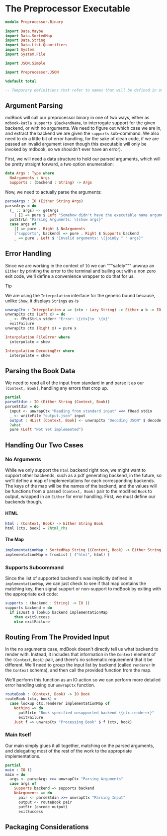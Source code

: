 # The Preprocessor Executable

```idris
module Preprocessor.Binary
  
import Data.Maybe
import Data.SortedMap
import Data.String
import Data.List.Quantifiers
import System
import System.File

import JSON.Simple

import Preprocessor.JSON

%default total
```

```idris hide
-- Temporary definitions that refer to names that will be defined in other modules
```

## Argument Parsing 

mdBook will call our preprocessor binary in one of two ways, either as `mdbook-katla supports $BackendName`, to interrogate support for the given backend, or with no arguments. We need to figure out which case we are in, and extract the backend we are given the `supports` sub-command. We also need to do a little bit of error handling, for the sake of clean code, if we are passed an invalid argument (even though this executable will only be invoked by mdbook, so we shouldn't ever have an error).

First, we will need a data structure to hold our parsed arguments, which will be pretty straight forward, a two option enumeration:

```idris
data Args : Type where
  NoArguments : Args
  Supports : (backend : String) -> Args
```

Now, we need to actually parse the arguments:

```idris
parseArgs : IO (Either String Args)
parseArgs = do
  (_ :: args) <- getArgs
    | [] => pure $ Left "Somehow didn't have the executable name argument"
  putStrLn "Parsing Arguments: \{show args}"
  case args of
    [] => pure . Right $ NoArguments
    ["supports", backend] => pure . Right $ Supports backend
    _ => pure . Left $ "Invalid arguments: \{joinBy " " args}"
```

## Error Handling

Since we are working in the context of `IO` we can """safely""" unwrap an `Either` by printing the error to the terminal and bailing out with a non zero exit code, we'll define a convenience wrapper to do that for us.

> [!TIP]
> We are using the `Interpolation` interface for the generic bound because, unlike `Show`, it displays `String`s as-is

```idris
unwrapCtx : Interpolation a => (ctx : Lazy String) -> Either a b -> IO b
unwrapCtx ctx (Left x) = do
  _ <- fPutStrLn stderr "Error: \{ctx}\n  \{x}"
  exitFailure
unwrapCtx ctx (Right x) = pure x

Interpolation FileError where 
  interpolate = show

Interpolation DecodingErr where
  interpolate = show
```

## Parsing the Book Data

We need to read all of the input from standard in and parse it as our `[Context, Book]`, handling any errors that crop up.

```idris
partial
parseStdin : IO (Either String (Context, Book))
parseStdin = do
  input <- unwrapCtx "Reading from standard input" =<< fRead stdin
  _ <- writeFile "output.json" input
  output : HList [Context, Book] <- unwrapCtx "Decoding JSON" $ decode input
  ?what
  pure (Left "Not Yet implemented")
```


## Handling Our Two Cases

### No Arguments 

While we only support the `html` backend right now, we might want to support other backends, such as a pdf generating backend, in the future, so we'll define a map of implementations for each corresponding backends. The keys of the map will be the names of the backend, and the values will be functions from a parsed `(Context, Book)` pair to the modified `Book` to output, wrapped in an `Either` for error handling.  First, we must define our backends though.

#### HTML

```idris
html : (Context, Book) -> Either String Book
html (ctx, book) = ?html_rhs
```

#### The Map

```idris
implementationMap : SortedMap String ((Context, Book) -> Either String Book)
implementationMap = fromList [ ("html", html) ]
```

### Supports Subcommand

Since the list of supported backend's was implicitly defined in `implementationMap`, we can just check to see if that map contains the matching key, then signal support or non-support to mdBook by exiting with the appropriate exit code:

```idris
supports : (backend : String) -> IO ()
supports backend = do
  if isJust $ lookup backend implementationMap
    then exitSuccess
    else exitFailure
```

## Routing From The Provided Input 

In the no arguments case, mdBook doesn't directly tell us what backend to render with. Instead, it includes that information in the `Context` element of the `(Context,Book)` pair, and there's no schematic requirement that it be different. We'll need to group the input list by backend (called `renderer` in the `Context` schema), and then call the provided function from the map.

We'll perform this function as an IO action so we can perform more detailed error handling using our `unwrapCtx` function.

```idris
routeBook : (Context, Book) -> IO Book
routeBook (ctx, book) = 
  case lookup ctx.renderer implementationMap of
    Nothing => do
      putStrLn "Book specified unsupported backend \{ctx.renderer}"
      exitFailure
    Just f => unwrapCtx "Processing Book" $ f (ctx, book) 
```

### Main Itself

Our main simply glues it all together, matching on the parsed arguments, and delegating most of the rest of the work to the appropriate implementations.

```idris
partial
main : IO ()
main = do
  args <- parseArgs >>= unwrapCtx "Parsing Arguments"
  case args of
    Supports backend => supports backend
    NoArguments => do
      pair <- parseStdin >>= unwrapCtx "Parsing Input" 
      output <- routeBook pair
      putStr (encode output)
      exitSuccess
```

## Packaging Considerations

